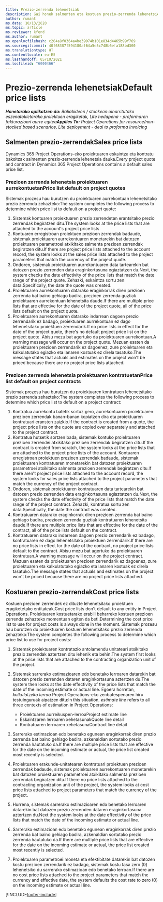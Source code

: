 ```yaml
---
title: Prezio-zerrenda lehenetsiak
description: Gai honek salmenten eta kostuen prezio-zerrenda lehenetsiei buruzko informazioa eskaintzen du Project Operations-en.
author: rumant
ms.date: 10/13/2020
ms.topic: article
ms.reviewer: kfend
ms.author: rumant
ms.openlocfilehash: c204a8f0364a4be39974b101e834d4465b99f769
ms.sourcegitcommit: 40f68387f594180af64a5e5c748b6efa188bd300
ms.translationtype: HT
ms.contentlocale: eu-ES
ms.lasthandoff: 05/10/2021
ms.locfileid: "6000466"
---
```

# <a name="default-price-lists"></a><span data-ttu-id="af623-103">Prezio-zerrenda lehenetsiak</span><span class="sxs-lookup"><span data-stu-id="af623-103">Default price lists</span></span>

<span data-ttu-id="af623-104">_**Honetarako aplikatzen da:** Baliabideen / stockean oinarritutako eszenatokietarako proiektuen eragiketak, Lite hedapena - proformaren fakturazioari aurre egitea_</span><span class="sxs-lookup"><span data-stu-id="af623-104">_**Applies To:** Project Operations for resource/non-stocked based scenarios, Lite deployment - deal to proforma invoicing_</span></span>

## <a name="sales-price-lists"></a><span data-ttu-id="af623-105">Salmenten prezio-zerrendak</span><span class="sxs-lookup"><span data-stu-id="af623-105">Sales price lists</span></span>

<span data-ttu-id="af623-106">Dynamics 365 Project Operations-eko proiektuaren eskaintza eta kontratu bakoitzak salmenten prezio-zerrenda lehenetsia dauka.</span><span class="sxs-lookup"><span data-stu-id="af623-106">Every project quote and contract in Dynamics 365 Project Operations contains a default sales price list.</span></span> 

### <a name="price-list-default-on-project-quotes"></a><span data-ttu-id="af623-107">Prezioen zerrenda lehenetsia proiektuaren aurrekontuetan</span><span class="sxs-lookup"><span data-stu-id="af623-107">Price list default on project quotes</span></span>
<span data-ttu-id="af623-108">Sistemak prozesu hau burutzen du proiektuaren aurrekontuan lehenetsitako prezio zerrenda zehazteko:</span><span class="sxs-lookup"><span data-stu-id="af623-108">The system completes the following process to determine which price list to default on a project quote:</span></span>

1. <span data-ttu-id="af623-109">Sistemak kontuaren proiektuaren prezio zerrendetan erantsitako prezio zerrendak begiratzen ditu.</span><span class="sxs-lookup"><span data-stu-id="af623-109">The system looks at the price lists that are attached to the account's project price lists.</span></span> 
2. <span data-ttu-id="af623-110">Kontuaren erregistroan proiektuen prezioen zerrendak badaude, sistemak proiektuaren aurrekontuaren monetarekin bat datozen proiektuaren parametroei atxikitako salmenta prezioen zerrendak begiratzen ditu.</span><span class="sxs-lookup"><span data-stu-id="af623-110">If there are project price lists attached to the account record, the system looks at the sales price lists attached to the project parameters that match the currency of the project quote.</span></span>
3. <span data-ttu-id="af623-111">Ondoren, sistemak proiektuaren aurrekontuaren data tartearekin bat datozen prezio zerrenden data eraginkortasuna egiaztatzen du.</span><span class="sxs-lookup"><span data-stu-id="af623-111">Next, the system checks the date effectivity of the price lists that match the date range of the project quote.</span></span> <span data-ttu-id="af623-112">Zehazki, eskaintza sortu zen data.</span><span class="sxs-lookup"><span data-stu-id="af623-112">Specifically, the date the quote was created.</span></span>
4. <span data-ttu-id="af623-113">Proiektuaren aurrekontuaren datarako eraginkorrak diren prezioen zerrenda bat baino gehiago badira, prezioen zerrenda guztiak proiektuaren aurrekontuan lehenetsita daude.</span><span class="sxs-lookup"><span data-stu-id="af623-113">If there are multiple price lists that are effective for the date of the project quote, all of the price lists default on the project quote.</span></span>
5. <span data-ttu-id="af623-114">Proiektuaren aurrekontuaren datarako indarrean dagoen prezio zerrendarik ez badago, proiektuaren aurrekontuan ez dago lehenetsitako proiektuen zerrendarik.</span><span class="sxs-lookup"><span data-stu-id="af623-114">If no price lists in effect for the date of the project quote, there's no default project price list on the project quote.</span></span> <span data-ttu-id="af623-115">Abisu mezu bat agertuko da proiektuaren aurrekontuan.</span><span class="sxs-lookup"><span data-stu-id="af623-115">A warning message will occur on the project quote.</span></span> <span data-ttu-id="af623-116">Mezuan esaten da proiektuaren prezioen zerrendarik ez dagoenez, zure proiektuaren eta kalkulatutako egiazko eta lanaren kostuak ez direla tasatuko.</span><span class="sxs-lookup"><span data-stu-id="af623-116">The message states that actuals and estimates on the project won't be priced because there are no project price lists attached.</span></span>

### <a name="price-list-default-on-project-contracts"></a><span data-ttu-id="af623-117">Prezioen zerrenda lehenetsia proiektuaren kontratuetan</span><span class="sxs-lookup"><span data-stu-id="af623-117">Price list default on project contracts</span></span> 
<span data-ttu-id="af623-118">Sistemak prozesu hau burutzen du proiektuaren kontratuen lehenetsitako prezio zerrenda zehazteko:</span><span class="sxs-lookup"><span data-stu-id="af623-118">The system completes the following process to determine which price list to default on a project contract:</span></span>

1. <span data-ttu-id="af623-119">Kontratua aurrekontu batetik sortuz gero, aurrekontuaren proiektuaren prezioen zerrendak banan-banan kopiatzen dira eta proiektuaren kontratuari eransten zaizkio.</span><span class="sxs-lookup"><span data-stu-id="af623-119">If the contract is created from a quote, the project price lists on the quote are copied over separately and attached to the project contract.</span></span>
2. <span data-ttu-id="af623-120">Kontratua hutsetik sortzen bada, sistemak kontuko proiektuaren prezioen zerrendei atxikitako prezioen zerrendak begiratzen ditu.</span><span class="sxs-lookup"><span data-stu-id="af623-120">If the contract is created from scratch, the system looks at the price lists that are attached to the project price lists of the account.</span></span> <span data-ttu-id="af623-121">Kontuaren erregistroan proiektuen prezioen zerrendak badaude, sistemak proiektuaren kontratuaren monetarekin bat datozen proiektuaren parametroei atxikitako salmenta prezioen zerrendak begiratzen ditu.</span><span class="sxs-lookup"><span data-stu-id="af623-121">If there aren't project price lists attached to the account record, the system looks for sales price lists attached to the project parameters that match the currency of the project contract.</span></span>
4. <span data-ttu-id="af623-122">Ondoren, sistemak proiektuaren kontratuaren data tartearekin bat datozen prezio zerrenden data eraginkortasuna egiaztatzen du.</span><span class="sxs-lookup"><span data-stu-id="af623-122">Next, the system checks the date effectivity of the price lists that match the date range of the project contract.</span></span> <span data-ttu-id="af623-123">Zehazki, kontratua sortu zen data.</span><span class="sxs-lookup"><span data-stu-id="af623-123">Specifically, the date the contract was created.</span></span>
5. <span data-ttu-id="af623-124">Kontratuaren datarako eraginkorrak diren prezioen zerrenda bat baino gehiago badira, prezioen zerrenda guztiak kontratuaren lehenetsita daude.</span><span class="sxs-lookup"><span data-stu-id="af623-124">If there are multiple price lists that are effective for the date of the contract, all of the price lists default on the contract.</span></span>
6. <span data-ttu-id="af623-125">Kontratuaren datarako indarrean dagoen prezio zerrendarik ez badago, kontratuaren ez dago lehenetsitako proiektuen zerrendarik.</span><span class="sxs-lookup"><span data-stu-id="af623-125">If there are no price lists in effect for the date of the contract, no project price lists default to the contract.</span></span> <span data-ttu-id="af623-126">Abisu mezu bat agertuko da proiektuaren kontratuan.</span><span class="sxs-lookup"><span data-stu-id="af623-126">A warning message will occur on the project contract.</span></span> <span data-ttu-id="af623-127">Mezuan esaten da proiektuaren prezioen zerrendarik ez dagoenez, zure proiektuaren eta kalkulatutako egiazko eta lanaren kostuak ez direla tasatuko.</span><span class="sxs-lookup"><span data-stu-id="af623-127">The message states that actuals and estimates on the project won't be priced because there are no project price lists attached.</span></span>

## <a name="cost-price-lists"></a><span data-ttu-id="af623-128">Kostuaren prezio-zerrendak</span><span class="sxs-lookup"><span data-stu-id="af623-128">Cost price lists</span></span>

<span data-ttu-id="af623-129">Kostuen prezioen zerrendek ez dituzte lehenetsitako proiektuen eragiketetako entitateak.</span><span class="sxs-lookup"><span data-stu-id="af623-129">Cost price lists don't default to any entity in Project Operations.</span></span> <span data-ttu-id="af623-130">Proiektuaren kostuetarako erabili beharreko kostuen prezioen zerrenda zehazteko momentuan egiten da beti.</span><span class="sxs-lookup"><span data-stu-id="af623-130">Determining the cost price list to use for project costs is always done in the moment.</span></span> <span data-ttu-id="af623-131">Sistemak prozesu hau burutzen du proiektuaren kostuen lehenetsitako prezio zerrenda zehazteko:</span><span class="sxs-lookup"><span data-stu-id="af623-131">The system completes the following process to determine which price list to use for project costs:</span></span>

1. <span data-ttu-id="af623-132">Sistemak proiektuaren kontratazio antolamendu unitateari atxikitako prezio zerrendak aztertzen ditu lehenik eta behin.</span><span class="sxs-lookup"><span data-stu-id="af623-132">The system first looks at the price lists that are attached to the contracting organization unit of the project.</span></span>
2. <span data-ttu-id="af623-133">Sistemak sarrerako estimazioaren edo benetako lerroaren datarekin bat datozen prezio zerrenden dataren eraginkortasuna aztertzen du.</span><span class="sxs-lookup"><span data-stu-id="af623-133">The system then looks at the date effectivity of the price lists that match the date of the incoming estimate or actual line.</span></span> <span data-ttu-id="af623-134">Egoera horretan, *kalkulatzeko lerroa* Project Operations-eko zenbatespenaren hiru testuinguruak aipatzen ditu:</span><span class="sxs-lookup"><span data-stu-id="af623-134">In this situation, *estimate line* refers to all three contexts of estimation in Project Operations:</span></span>

    - <span data-ttu-id="af623-135">Proiektuaren aurreikuspen-lerroa</span><span class="sxs-lookup"><span data-stu-id="af623-135">Project estimate line</span></span>
    - <span data-ttu-id="af623-136">Eskaintzaren lerroaren xehetasunak</span><span class="sxs-lookup"><span data-stu-id="af623-136">Quote line detail</span></span>
    - <span data-ttu-id="af623-137">Kontratuaren lerroaren xehetasuna</span><span class="sxs-lookup"><span data-stu-id="af623-137">Contract line detail</span></span>
  
3. <span data-ttu-id="af623-138">Sarrerako estimazioan edo benetako egunean eraginkorrak diren prezio zerrenda bat baino gehiago badira, azkenaldian sortutako prezio zerrenda hautatuko da.</span><span class="sxs-lookup"><span data-stu-id="af623-138">If there are multiple price lists that are effective for the date on the incoming estimate or actual, the price list created most recently is selected.</span></span>
4. <span data-ttu-id="af623-139">Proiektuaren erakunde-unitatearen kontratuari proiektuen prezioen zerrendak badaude, sistemak proiektuaren aurrekontuaren monetarekin bat datozen proiektuaren parametroei atxikitako salmenta prezioen zerrendak begiratzen ditu.</span><span class="sxs-lookup"><span data-stu-id="af623-139">If there no price lists attached to the contracting organization unit of the project, the system looks at cost price lists attached to project parameters that match the currency of the project.</span></span>
5. <span data-ttu-id="af623-140">Hurrena, sistemak sarrerako estimazioaren edo benetako lerroaren datarekin bat datozen prezio zerrenden dataren eraginkortasuna aztertzen du.</span><span class="sxs-lookup"><span data-stu-id="af623-140">Next the system looks at the date effectivity of the price lists that match the date of the incoming estimate or actual line.</span></span> 
6. <span data-ttu-id="af623-141">Sarrerako estimazioan edo benetako egunean eraginkorrak diren prezio zerrenda bat baino gehiago badira, azkenaldian sortutako prezio zerrenda hautatuko da.</span><span class="sxs-lookup"><span data-stu-id="af623-141">If there are multiple price lists that are effective for the date on the incoming estimate or actual, the price list created most recently is selected.</span></span>
7. <span data-ttu-id="af623-142">Proiektuaren parametroei moneta eta efektibitate datarekin bat datozen kostu prezioen zerrendarik ez badago, sistemak kostu tasa zero (0) lehenetsiko du sarrerako estimazioan edo benetako lerroan.</span><span class="sxs-lookup"><span data-stu-id="af623-142">If there are no cost price lists attached to the project parameters that match the currency and effective date, the system defaults the cost rate to zero (0) on the incoming estimate or actual line.</span></span>


[!INCLUDE[footer-include](../includes/footer-banner.md)]